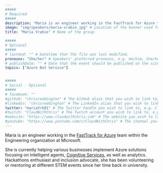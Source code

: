 ```yaml
---
#####
# Required
#####
description: "Maria is an engineer working in the FastTrack for Azure team within the Engineering organization at Microsoft. " # This is a short summary of the page, which is used for SEO (Search Engine Optimisation purposes) It does not appear to the users, but is used as part of the site's metadata, which is used by search engines. Therefore, it's strongly recommended to set this to something meaningful, as it will have a positive impact on discoverability of your content in public searches.
image: "img/speakers/maria-vrabie.jpg" # Location of the banner used for the group page, and in the group list
title: "Maria Vrabie" # Name of the group

#####
# Optional
#####
# lastmod: "" # Datetime that the file was last modified.
pronouns: "She/her" # Speakers' preferred pronouns, e.g. He/him, She/her, They/them
# publishDate: "" # Date that the event should be published on the site (Any builds that you run after this date will display the site). Useful if you want to time this with some kind of social media push/press release.
topics: ["Azure Bot Service"]


#####
# Social - Optional
#####
# facebook: ""
#github: "chrisreddington" # The GitHub alias that you wish to link to, e.g. chrisreddington
#linkedin: "chrisreddington" # The LinkedIn alias that you wish to link to, e.g. chrisreddington
twitter: "mariaVrb01" # The Twitter handle you wish to link to, e.g. CloudWithChris
#twitch: "CloudWithChris" # The Twitch account you wish to link to, e.g. CloudWithChris
#website: "https://www.cloudwithchris.com" # The website you wish to link to, e.g. www.cloudwithchris.com
#youtube: "https://www.youtube.com/c/CloudWithChris" # The channel you wish to link to, e.g. https://www.youtube.com/c/CloudWithChris
---
```

Maria is an engineer working in the [FastTrack for Azure](https://azure.microsoft.com/en-gb/programs/azure-fasttrack/) team within the Engineering organization at Microsoft.

She is currently helping various businesses implement Azure solutions focusing on Intelligent agents, [Cognitive Services](https://docs.microsoft.com/en-gb/azure/cognitive-services/), as well as analytics. Hackathons enthusiast and inclusion advocate, she has been volunteering or mentoring at different STEM events since her time back in university.
